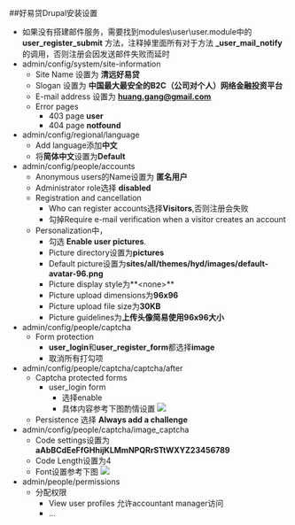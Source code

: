##好易贷Drupal安装设置


- 如果没有搭建邮件服务，需要找到modules\user\user.module中的 **user\_register\_submit** 方法，注释掉里面所有对于方法 **\_user\_mail\_notify** 的调用，否则注册会因发送邮件失败而延时
- admin/config/system/site-information
	- Site Name 设置为 **清远好易贷**
	- Slogan 设置为 **中国最大最安全的B2C（公司对个人）网络金融投资平台**
	- E-mail address 设置为 **huang.gang@gmail.com**
	- Error pages
		- 403 page **user**
		- 404 page **notfound**
- admin/config/regional/language
	- Add language添加**中文**
	- 将**简体中文**设置为**Default**
- admin/config/people/accounts
	- Anonymous users的Name设置为 **匿名用户**
	- Administrator role选择 **disabled**
	- Registration and cancellation
		- Who can register accounts选择**Visitors**,否则注册会失败
		- 勾掉Require e-mail verification when a visitor creates an account
	- Personalization中，
		- 勾选 **Enable user pictures**.
		- Picture directory设置为**pictures**
		- Default picture设置为**sites/all/themes/hyd/images/default-avatar-96.png**
		- Picture display style为**<none\>**
		- Picture upload dimensions为**96x96**
		- Picture upload file size为**30KB**
		- Picture guidelines为**上传头像简易使用96x96大小**
- admin/config/people/captcha
	- Form protection
		- **user\_login**和**user\_register\_form**都选择**image**
		- 取消所有打勾项
- admin/config/people/captcha/captcha/after
	- Captcha protected forms
		- user_login form
			- 选择enable
			- 具体内容参考下图酌情设置
			![](http://localhost/img/easyloan-settings-captcha-after.png)
	- Persistence 选择 **Always add a challenge** 
- admin/config/people/captcha/image_captcha
	- Code settings设置为 **aAbBCdEeFfGHhijKLMmNPQRrSTtWXYZ23456789**
	- Code Length设置为4
	- Font设置参考下图
	![](http://localhost/img/easyloan-settings-captcha-image.png)
- admin/people/permissions
	- 分配权限
		- View user profiles 允许accountant	manager访问
		- ...